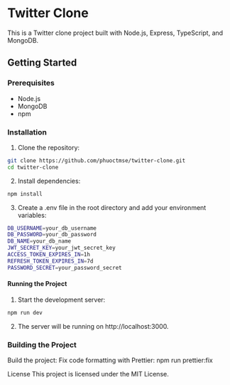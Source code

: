 # Twitter Clone

This is a Twitter clone project built with Node.js, Express, TypeScript, and MongoDB.

## Getting Started

### Prerequisites

- Node.js
- MongoDB
- npm

### Installation

1. Clone the repository:
  ```sh
  git clone https://github.com/phuoctmse/twitter-clone.git
  cd twitter-clone
  ```
2. Install dependencies:
  ```sh
  npm install
  ```
3. Create a .env file in the root directory and add your environment variables:
  ```sh
  DB_USERNAME=your_db_username
  DB_PASSWORD=your_db_password
  DB_NAME=your_db_name
  JWT_SECRET_KEY=your_jwt_secret_key
  ACCESS_TOKEN_EXPIRES_IN=1h
  REFRESH_TOKEN_EXPIRES_IN=7d
  PASSWORD_SECRET=your_password_secret
  ```

#### Running the Project

1. Start the development server:
  ```sh
  npm run dev
  ```
2. The server will be running on http://localhost:3000.

### Building the Project

Build the project:
Fix code formatting with Prettier:
npm run prettier:fix

License
This project is licensed under the MIT License.